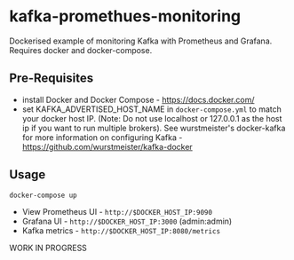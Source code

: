 # kafka-promethues-monitoring
Dockerised example of monitoring Kafka with Prometheus and Grafana.  Requires docker and docker-compose.  

## Pre-Requisites
* install Docker and Docker Compose - https://docs.docker.com/
* set KAFKA_ADVERTISED_HOST_NAME in `docker-compose.yml` to match your docker host IP.  (Note: Do not use localhost or 127.0.0.1 as the host ip if you want to run multiple brokers).  See wurstmeister's docker-kafka for more information on configuring Kafka - https://github.com/wurstmeister/kafka-docker

## Usage

```
docker-compose up
```

- View Prometheus UI - `http://$DOCKER_HOST_IP:9090`
- Grafana UI - `http://$DOCKER_HOST_IP:3000` (admin:admin)
- Kafka metrics - `http://$DOCKER_HOST_IP:8080/metrics`

WORK IN PROGRESS
